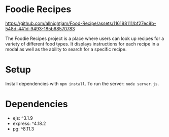# Foodie Recipes
https://github.com/allnightjam/Food-Recipe/assets/116188111/bf27ec8b-548d-441d-9493-185b68570783

The Foodie Recipes project is a place where users can look up recipes for a variety of different food types. It displays instructions for each recipe in a modal as well as the ability to search for a specific recipe.

# Setup
Install dependencies with `npm install`. To run the server: `node server.js`.

# Dependencies
  - ejs: ^3.1.9
  - express: ^4.18.2
  - pg: ^8.11.3
